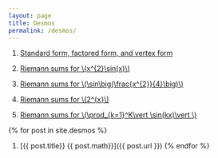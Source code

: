 ```yaml
---
layout: page
title: Desmos
permalink: /desmos/
---
```


1. [Standard form, factored form, and vertex form](https://www.desmos.com/calculator/zrpmztunq0)

1. [Riemann sums for \\(x^{2}\sin(x)\\)](https://www.desmos.com/calculator/cbhiymlls7)

1. [Riemann sums for \\(\sin\big(\frac{x^{2}}{4}\big)\\)](https://www.desmos.com/calculator/abk5szfm0h)

1. [Riemann sums for \\(2^{x}\\)](https://www.desmos.com/calculator/ryrp6oip6q)

1. [Riemann sums for \\(\prod_{k=1}^K\vert \sin(kx)\vert \\)](https://www.desmos.com/calculator/gntgmzpxwm)

{% for post in site.desmos %}
1. [{{ post.title}} {{ post.math}}]({{ post.url }})
{% endfor %}